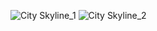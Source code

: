 ![City Skyline_1](https://user-images.githubusercontent.com/66247691/221413184-884cb06a-1176-4597-a7d8-9dfe7a0a7481.png)
![City Skyline_2](https://user-images.githubusercontent.com/66247691/221413191-031528c7-adc0-4a8b-9130-3777102dfc10.png)

